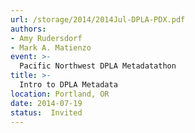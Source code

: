 ```yaml
---
url: /storage/2014/2014Jul-DPLA-PDX.pdf
authors:
- Amy Rudersdorf
- Mark A. Matienzo
event: >-
  Pacific Northwest DPLA Metadatathon
title: >-
  Intro to DPLA Metadata
location: Portland, OR
date: 2014-07-19
status:  Invited
---
```

